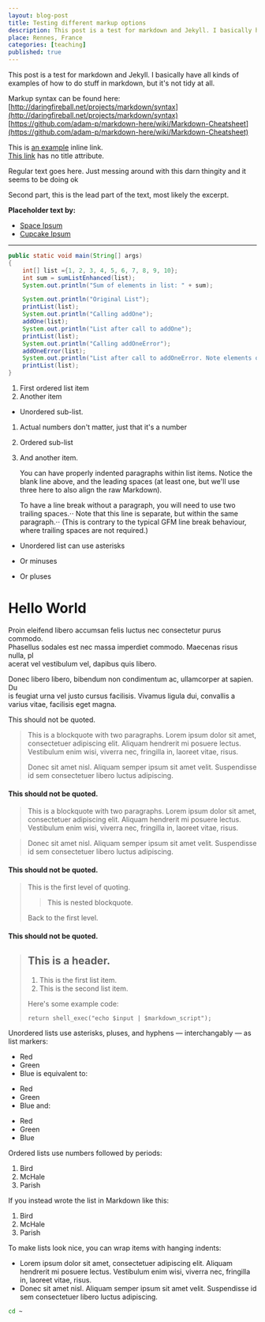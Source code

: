 ```yaml
---
layout: blog-post
title: Testing different markup options
description: This post is a test for markdown and Jekyll. I basically have all kinds of examples of how to do stuff in markdown, but it's not tidy at all.
place: Rennes, France
categories: [teaching]
published: true
---
```


This post is a test for markdown and Jekyll. I basically have all kinds of examples of how to do stuff in markdown, but it's not tidy at all.

<!--more-->

Markup syntax can be found here\:  
[http://daringfireball.net/projects/markdown/syntax](http://daringfireball.net/projects/markdown/syntax)  
[https://github.com/adam-p/markdown-here/wiki/Markdown-Cheatsheet](https://github.com/adam-p/markdown-here/wiki/Markdown-Cheatsheet)

This is [an example](http://example.com/ "Title") inline link.  
[This link](http://example.net/) has no title attribute.

<p> Regular text goes here. Just messing around with this darn thingity and it seems to be doing ok</p>


<!-- <img src="/img/dolphins.jpg" class="img-responsive"> -->
<!-- <hr> -->


<p class="lead"> Second part, this is the lead part of the text, most likely the excerpt.</p>

<p><strong>Placeholder text by:</strong>
</p>
<ul>
	<li><a href="http://spaceipsum.com/">Space Ipsum</a>
	</li>
	<li><a href="http://cupcakeipsum.com/">Cupcake Ipsum</a>
	</li>
</ul>

<hr>


```java
public static void main(String[] args)
{
	int[] list ={1, 2, 3, 4, 5, 6, 7, 8, 9, 10};
	int sum = sumListEnhanced(list);
	System.out.println("Sum of elements in list: " + sum);

	System.out.println("Original List");
	printList(list);
	System.out.println("Calling addOne");
	addOne(list);
	System.out.println("List after call to addOne");
	printList(list);
	System.out.println("Calling addOneError");
	addOneError(list);
	System.out.println("List after call to addOneError. Note elements of list did not change.");
	printList(list);
}
```



1. First ordered list item
2. Another item
  * Unordered sub-list. 
1. Actual numbers don't matter, just that it's a number
  1. Ordered sub-list
4. And another item.

   You can have properly indented paragraphs within list items. Notice the blank line above, and the leading spaces (at least one, but we'll use three here to also align the raw Markdown).

   To have a line break without a paragraph, you will need to use two trailing spaces.⋅⋅
   Note that this line is separate, but within the same paragraph.⋅⋅
   (This is contrary to the typical GFM line break behaviour, where trailing spaces are not required.)

* Unordered list can use asterisks
- Or minuses
+ Or pluses


# Hello World

Proin eleifend libero accumsan felis luctus nec consectetur purus commodo. \
Phasellus sodales est nec massa imperdiet commodo. Maecenas risus nulla, pl\
acerat vel vestibulum vel, dapibus quis libero.

Donec libero libero, bibendum non condimentum ac, ullamcorper at sapien. Du\
is feugiat urna vel justo cursus facilisis. Vivamus ligula dui, convallis a\
varius vitae, facilisis eget magna.


This should not be quoted.

> This is a blockquote with two paragraphs. Lorem ipsum dolor sit amet,
> consectetuer adipiscing elit. Aliquam hendrerit mi posuere lectus.
> Vestibulum enim wisi, viverra nec, fringilla in, laoreet vitae, risus.
> 
> Donec sit amet nisl. Aliquam semper ipsum sit amet velit. Suspendisse
> id sem consectetuer libero luctus adipiscing.

#### This should not be quoted.


> This is a blockquote with two paragraphs. Lorem ipsum dolor sit amet,
consectetuer adipiscing elit. Aliquam hendrerit mi posuere lectus.
Vestibulum enim wisi, viverra nec, fringilla in, laoreet vitae, risus.

> Donec sit amet nisl. Aliquam semper ipsum sit amet velit. Suspendisse
id sem consectetuer libero luctus adipiscing.

#### This should not be quoted.

> This is the first level of quoting.
>
> > This is nested blockquote.
>
> Back to the first level.

#### This should not be quoted.


> ## This is a header.
> 
> 1.   This is the first list item.
> 2.   This is the second list item.
> 
> Here's some example code:
> 
>     return shell_exec("echo $input | $markdown_script");


Unordered lists use asterisks, pluses, and hyphens — interchangably — as list markers:

*   Red
*   Green
*   Blue
is equivalent to:

+   Red
+   Green
+   Blue
and:

-   Red
-   Green
-   Blue


Ordered lists use numbers followed by periods:

1.  Bird
2.  McHale
3.  Parish

If you instead wrote the list in Markdown like this:

1.  Bird
1.  McHale
1.  Parish


To make lists look nice, you can wrap items with hanging indents:

*   Lorem ipsum dolor sit amet, consectetuer adipiscing elit.
    Aliquam hendrerit mi posuere lectus. Vestibulum enim wisi,
    viverra nec, fringilla in, laoreet vitae, risus.
*   Donec sit amet nisl. Aliquam semper ipsum sit amet velit.
    Suspendisse id sem consectetuer libero luctus adipiscing.


```bash
cd ~
```
